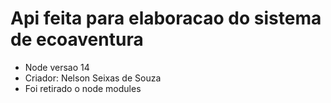 # Api feita para elaboracao  do sistema de ecoaventura
- Node versao 14
- Criador: Nelson Seixas de Souza
- Foi retirado o node modules
